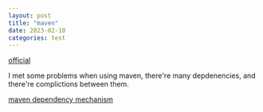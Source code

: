 ```yaml
---
layout: post
title: "maven"
date: 2023-02-10
categories: test
---
```


[official](https://maven.apache.org)

I met some problems when using maven, there're many depdenencies, and there're complictions between them.

[maven dependency mechanism](https://maven.apache.org/guides/introduction/introduction-to-dependency-mechanism.html)